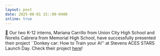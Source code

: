 ```yaml
---
layout: post
date: 2025-08-01 15::00-0400
inline: true
---
```


:bookmark: Our two K-12 interns, Mariana Carrillo from Union City High School and Norelis Cabrera from Memorial High School, have successfully presented their project ``Donkey car: How to Train your AI'' at Stevens ACES STARS Launch Day. Check their project [here](/k12projects/4_project/)! 

